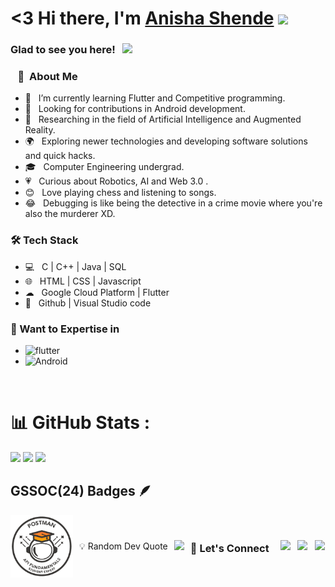 # <3 Hi there, I'm <a href="https://github.com/AnishaShende" target="_blank">Anisha Shende</a> <img src="https://media.giphy.com/media/hvRJCLFzcasrR4ia7z/giphy.gif" width="25"> 

### Glad to see you here! &nbsp; ![](https://visitor-badge.glitch.me/badge?page_id=AnishaShende)

<h3>&nbsp &nbsp💁&nbsp About Me </h3>

- 🎉 &nbsp; I’m currently learning Flutter and Competitive programming.
- 🌌 &nbsp; Looking for contributions in Android development.
- 🔬 &nbsp; Researching in the field of Artificial Intelligence and Augmented Reality.
- 🌍 &nbsp; Exploring newer technologies and developing software solutions and quick hacks.
- 🎓 &nbsp; Computer Engineering undergrad.
- 💗 &nbsp; Curious about Robotics, AI and Web 3.0 .
- 😊 &nbsp; Love playing chess and listening to songs. 
- 😂 &nbsp; Debugging is like being the detective in a crime movie where you're also the murderer XD. 

<h3>🛠 Tech Stack</h3>

- 💻 &nbsp; C | C++ | Java | SQL
- 🌐 &nbsp; HTML | CSS | Javascript
- ☁ &nbsp; Google Cloud Platform | Flutter
- 🔧 &nbsp; Github | Visual Studio code

<h3> 💪&nbspWant to Expertise in</h3> 

* ![flutter](https://img.shields.io/badge/Flutter-0078D6?style=for-the-badge&logo=flutter&logoColor=white "Flutter")
* ![Android](https://img.shields.io/badge/Android-3DDC84?style=for-the-badge&logo=android&logoColor=white)

</br>

# 📊 GitHub Stats :
![](https://github-readme-stats.vercel.app/api?username=AnishaShende&theme=dark&hide_border=true&include_all_commits=false&count_private=false)
![](https://github-readme-streak-stats.herokuapp.com/?user=AnishaShende&theme=dark&hide_border=true)
![](https://github-readme-stats.vercel.app/api/top-langs/?username=AnishaShende&theme=dark&hide_border=true&include_all_commits=false&count_private=false&layout=compact)

## GSSOC(24) Badges 🪶
<div style='display:flex; align-items:center; gap: 10px;' align='center'>
<img src="https://raw.githubusercontent.com/girlscript/gssoc-website-new/main/public/badges/postman.png" width="100px" height="100p
</div>

# 💡 Random Dev Quote 
![](https://quotes-github-readme.vercel.app/api?type=horizontal&theme=radical)

<h3> 👐 Let's Connect </h3>

<p align="center">
&nbsp; <a href="https://twitter.com/Anisha_Shende" target="_blank" rel="noopener noreferrer"><img src="https://github.com/AnishaShende/AnishaShende/assets/91362696/ca0f5e9f-b759-47ea-96ab-50d295175ac5" width="30" /></a>   
&nbsp; <a href="https://www.linkedin.com/in/anishashende/" target="_blank" rel="noopener noreferrer"><img src="https://img.icons8.com/plasticine/100/000000/linkedin.png" width="50" /></a>
&nbsp; <a href="mailto:anishaashende@gmail.com" target="_blank" rel="noopener noreferrer"><img src="https://img.icons8.com/plasticine/100/000000/gmail.png"  width="50" /></a>
</p>
